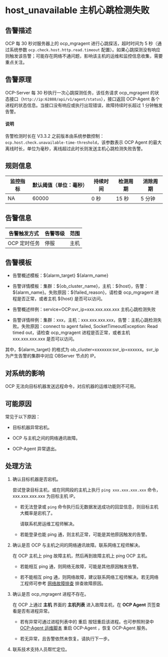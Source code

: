 # host_unavailable 主机心跳检测失败

## 告警描述

OCP 每 30 秒对服务器上的 ocp_mgragent 进行心跳探活，超时时间为 5 秒（通过系统参数 `ocp.check.host.http.read.timeout` 配置）。如果心跳探测没有响应则触发该告警；可能存在网络不通问题，影响该主机的运维和监控信息收集，需要重点关注。

## 告警原理

OCP-Server 每 30 秒执行一次心跳探测任务，该任务请求 ocp_mgragent 的状态接口（`http://ip:62888/api/v1/agent/status`），接口返回 OCP-Agent 各个进程的状态信息。当接口没有响应或执行出现错误，故障持续时长超过 1 分钟触发告警。

<main id="notice" type='explain'>
<h4>说明</h4>
<p>告警检测时长在 V3.3.2 之前版本由系统参数控制： <code>ocp.host.check.unavailable-time-threshold</code>，该参数表示 OCP Agent 的最大离线时长，单位为毫秒，离线超过此时长则发送主机心跳检测失败告警。</p>
</main>

## 规则信息

| 监控指标 | 默认阈值（单位：毫秒） | 持续时间 | 检测周期 | 消除周期 |
| -------- | ---------------------- | -------- | -------- | -------- |
| NA       | 60000                  | 0 秒     | 15 秒    | 5 分钟   |

## 告警信息

| 告警触发方式 | 告警等级 | 范围 |
| ------------ | -------- | ---- |
| OCP 定时任务 | 停服     | 主机 |

## 告警模板

* 告警概述模板：\${alarm_target} \${alarm_name}

* 告警详情模板：集群：\${ob_cluster_name}，主机：\${host}，告警：\${alarm_name}。失败原因：\${failed_reason}，请检查 ocp_mgragent 进程是否正常，或者主机 \${host} 是否可以访问。
  
* 告警概述样例：service=OCP:svr_ip=xxx.xxx.xxx.xxx 主机心跳检测失败

* 告警详情样例：集群：xxx，主机：xxx.xxx.xxx.xxx，告警：主机心跳检测失败。失败原因：connect to agent failed, SocketTimeoutException: Read timed out，请检查 ocp_mgragent 进程是否正常，或者主机 xxx.xxx.xxx.xxx 是否可以访问。

其中，${alarm_target} 的格式为 ob_cluster=xxxxxxx:svr_ip=xxxxxx。svr_ip 为产生告警的集群中对应 OBServer 节点的 IP。

## 对系统的影响

OCP 无法向目标机器发送远程命令，对应机器的运维功能则不可用。

## 可能原因

常见于以下原因：

* 目标机器异常宕机。

* OCP 与主机之间的网络通讯故障。

* OCP-Agent 异常退出。

## 处理方法

1. 确认目标机器是否宕机。

   尝试登录目标主机，或在同网段的主机上执行 `ping xxx.xxx.xxx.xxx` 命令， xxx.xxx.xxx.xxx 为目标主机 IP。
   * 若无法登录或 `ping` 命令执行后无数据发送成功的回显信息，则目标主机大概率是宕机了。

     请联系机房运维工程师解决。

   * 若能登录也能 ping 通，则主机正常，可能是其他原因触发的告警。

2. 确认是否 OCP 与主机之间的网络通讯故障。联系网络工程师解决。

   在 OCP 主机上 ping 故障主机，然后再到故障主机上 ping OCP 主机。
   * 若能相互 ping 通，则网络无故障，可能是其他原因触发告警。

   * 若不能相互 ping 通，则网络故障，建议联系网络工程师解决。若无网络工程师可参考 [网络故障排查](../500.appendix/300.network-troubleshooting.md) 排查故障原因。

3. 确认是否 ocp_mgragent 进程不存在。

   在 OCP 上通过 **主机** 界面的 **主机列表** 进入故障主机，在 **OCP Agent** 页签查看是否有进程异常。
   * 若有异常可通过进程列表中的 重启 按钮重启该进程。也可参照附录中 [OCP-Agent 运维脚本](../../../850.host-features/900.ocp-agent-o-m-scripts.md) 重启 OCP-Agent ，恢复 OCP-Agent 服务。

   * 若无异常，且告警依然未恢复。请执行下一步。

4. 联系技术支持人员帮忙定位。
